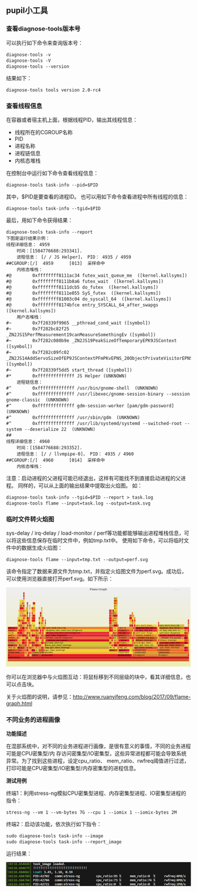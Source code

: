 ##  pupil小工具
### 查看diagnose-tools版本号
可以执行如下命令来查询版本号：
```
diagnose-tools -v
diagnose-tools -V
diagnose-tools --version
```
结果如下：
```
diagnose-tools tools version 2.0-rc4
```
### 查看线程信息

在容器或者宿主机上面，根据线程PID，输出其线程信息：

* 线程所在的CGROUP名称
* PID
* 进程名称
* 进程链信息
* 内核态堆栈

在控制台中运行如下命令查看线程信息：
```
diagnose-tools task-info --pid=$PID
```
其中，$PID是要查看的进程ID。
也可以用如下命令查看进程中所有线程的信息：
```
diagnose-tools task-info --tgid=$PID
```
最后，用如下命令获得结果：
```
diagnose-tools task-info --report
下图是运行结果示例：
线程详细信息： 4959
    时间：[1584776688:293341].
    进程信息： [/ / JS Helper]， PID： 4935 / 4959
##CGROUP:[/]  4959      [013]  采样命中
    内核态堆栈：
#@        0xffffffff8111ac34 futex_wait_queue_me  ([kernel.kallsyms])
#@        0xffffffff8111b8a6 futex_wait  ([kernel.kallsyms])
#@        0xffffffff8111dcb5 do_futex  ([kernel.kallsyms])
#@        0xffffffff8111e055 SyS_futex  ([kernel.kallsyms])
#@        0xffffffff81003c04 do_syscall_64  ([kernel.kallsyms])
#@        0xffffffff8174bfce entry_SYSCALL_64_after_swapgs  ([kernel.kallsyms])
    用户态堆栈：
#~        0x7f28339f9965 __pthread_cond_wait ([symbol])
#~        0x7f282bc82f25 _ZN2JS15PerfMeasurement19canMeasureSomethingEv ([symbol])
#~        0x7f282c080b9e _ZN2JS19PeakSizeOfTemporaryEPK9JSContext ([symbol])
#~        0x7f282c09fc02 _ZN2JS14AddServoSizeOfEP9JSContextPFmPKvEPNS_20ObjectPrivateVisitorEPNS_10ServoSizesE ([symbol])
#~        0x7f28339f5dd5 start_thread ([symbol])
#*        0xffffffffffffff JS Helper (UNKNOWN)
    进程链信息：
#^        0xffffffffffffff /usr/bin/gnome-shell  (UNKNOWN)
#^        0xffffffffffffff /usr/libexec/gnome-session-binary --session gnome-classic  (UNKNOWN)
#^        0xffffffffffffff gdm-session-worker [pam/gdm-password]  (UNKNOWN)
#^        0xffffffffffffff /usr/sbin/gdm  (UNKNOWN)
#^        0xffffffffffffff /usr/lib/systemd/systemd --switched-root --system --deserialize 22  (UNKNOWN)
##
线程详细信息： 4960
    时间：[1584776688:293352].
    进程信息： [/ / llvmpipe-0]， PID： 4935 / 4960
##CGROUP:[/]  4960      [014]  采样命中
    内核态堆栈：
```

注意：启动进程的父进程可能已经退出，这样有可能找不到直接启动进程的父进程。
同样的，可以从上面的输出结果中提取出火焰图。
如：
```
diagnose-tools task-info --tgid=$PID --report > task.log
diagnose-tools flame --input=task.log --output=task.svg
```
### 临时文件转火焰图

sys-delay / irq-delay / load-monitor / perf等功能都能够输出进程堆栈信息，可以将这些信息保存在临时文件中，例如tmp.txt中。
使用如下命令，可以将临时文件中的数据生成火焰图：

```
diagnose-tools flame --input=tmp.txt --output=perf.svg
```
该命令指定了数据来源文件为tmp.txt，并指定火焰图文件为perf.svg。成功后，可以使用浏览器直接打开perf.svg。如下所示：
<div align="center"><img src = "./images/pupil-perf.png"></div>

你可以在浏览器中与火焰图互动：将鼠标移到不同层级的块中，看其详细信息，也可以点击块。

关于火焰图的说明，请参见：http://www.ruanyifeng.com/blog/2017/09/flame-graph.html

### 不同业务的进程画像

**功能描述** 

在混部系统中，对不同的业务进程进行画像，是很有意义的事情，不同的业务进程可能是CPU密集型/内 存访问密集型/IO密集型，这些异常进程都可能会导致系统异常。为了找到这些进程，设定cpu_ratio、 mem_ratio、rwfreq阈值进行过滤，打印可能是CPU密集型/IO密集型/内存密集型的进程信息。

**测试用例**

终端1：利用stress-ng模拟CPU密集型进程、内存密集型进程、IO密集型进程的指令：

```
stress-ng --vm 1 --vm-bytes 7G --cpu 1 --iomix 1 --iomix-bytes 2M
```

终端2：启动该功能，依次执行如下指令：

```
sudo diagnose-tools task-info --image
sudo diagnose-tools task-info --report_image
```

运行结果：<div align="center"><img src = "./images/task_info.jpg"></div>

